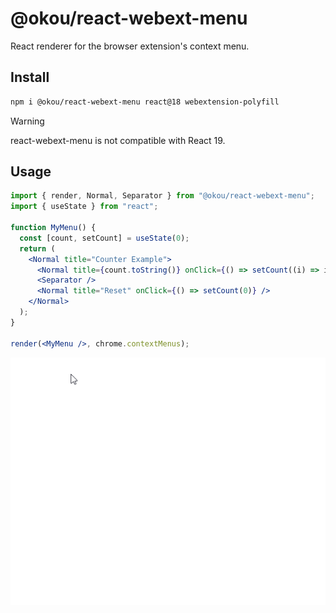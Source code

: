 # @okou/react-webext-menu

React renderer for the browser extension's context menu.

## Install

```sh
npm i @okou/react-webext-menu react@18 webextension-polyfill
```

> [!WARNING]
> react-webext-menu is not compatible with React 19.

## Usage

```jsx
import { render, Normal, Separator } from "@okou/react-webext-menu";
import { useState } from "react";

function MyMenu() {
  const [count, setCount] = useState(0);
  return (
    <Normal title="Counter Example">
      <Normal title={count.toString()} onClick={() => setCount((i) => i + 1)} />
      <Separator />
      <Normal title="Reset" onClick={() => setCount(0)} />
    </Normal>
  );
}

render(<MyMenu />, chrome.contextMenus);
```

<img src="media/demo.gif">
